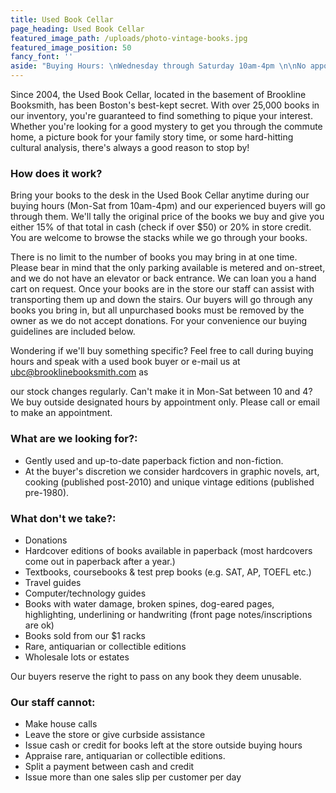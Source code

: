 ```yaml
---
title: Used Book Cellar
page_heading: Used Book Cellar
featured_image_path: /uploads/photo-vintage-books.jpg
featured_image_position: 50
fancy_font: ''
aside: "Buying Hours: \nWednesday through Saturday 10am-4pm \n\nNo appointment needed. \n\nNo curbside service; all books must be brought inside. Call ahead if you need special assistance.\n\nPhoto ID required. \n\nWe offer 15% of original price in cash (checks over $50) OR 20% in store credit. Store credit can be used for anything in the store and never expires!\n\nContact Us:   <ubc@brooklinebooksmith.com>"
---
```

Since 2004, the Used Book Cellar, located in the basement of Brookline Booksmith, has been Boston's best-kept secret. With over 25,000 books in our inventory, you're guaranteed to find something to pique your interest. Whether you're looking for a good mystery to get you through the commute home, a picture book for your family story time, or some hard-hitting cultural analysis, there's always a good reason to stop by!

### How does it work?

Bring your books to the desk in the Used Book Cellar anytime during our buying hours (Mon-Sat from 10am-4pm) and our experienced buyers will go through them. We'll tally the original price of the books we buy and give you either 15% of that total in cash (check if over $50) or 20% in store credit. You are welcome to browse the stacks while we go through your books.

There is no limit to the number of books you may bring in at one time. Please bear in mind that the only parking available is metered and on-street, and we do not have an elevator or back entrance. We can loan you a hand cart on request. Once your books are in the store our staff can assist with transporting them up and down the stairs. Our buyers will go through any books you bring in, but all unpurchased books must be removed by the owner as we do not accept donations. For your convenience our buying guidelines are included below.

Wondering if we'll buy something specific? Feel free to call during buying hours and speak with a used book buyer or e-mail us at <ubc@brooklinebooksmith.com> as

our stock changes regularly. Can't make it in Mon-Sat between 10 and 4? We buy outside designated hours by appointment only. Please call or email to make an appointment.

### What are we looking for?:

- Gently used and up-to-date paperback fiction and non-fiction.
- At the buyer's discretion we consider hardcovers in graphic novels, art, cooking (published post-2010) and unique vintage editions (published pre-1980).

### What don't we take?:

- Donations
- Hardcover editions of books available in paperback (most hardcovers come out in paperback after a year.)
- Textbooks, coursebooks & test prep books (e.g. SAT, AP, TOEFL etc.)
- Travel guides
- Computer/technology guides
- Books with water damage, broken spines, dog-eared pages, highlighting, underlining or handwriting (front page notes/inscriptions are ok)
- Books sold from our $1 racks
- Rare, antiquarian or collectible editions
- Wholesale lots or estates

Our buyers reserve the right to pass on any book they deem unusable.

### Our staff cannot:

- Make house calls
- Leave the store or give curbside assistance
- Issue cash or credit for books left at the store outside buying hours
- Appraise rare, antiquarian or collectible editions.
- Split a payment between cash and credit
- Issue more than one sales slip per customer per day